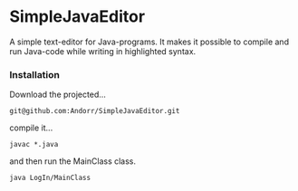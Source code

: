 # SimpleJavaEditor
A simple text-editor for Java-programs. It makes it possible to compile and run Java-code while writing in highlighted syntax.

### Installation
Download the projected...
```
git@github.com:Andorr/SimpleJavaEditor.git
``` 
compile it...
```
javac *.java 
``` 
and then run the MainClass class.
```
java LogIn/MainClass 
``` 
